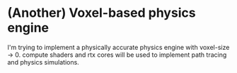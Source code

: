 # (Another) Voxel-based physics engine

I'm trying to implement a physically accurate physics engine with voxel-size -> 0. 
compute shaders and rtx cores will be used to implement path tracing and physics simulations.


